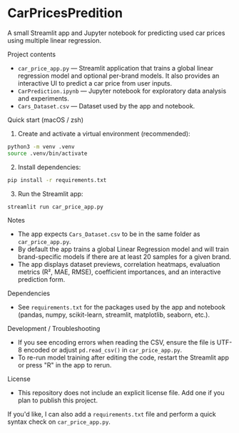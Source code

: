 # CarPricesPredition
A small Streamlit app and Jupyter notebook for predicting used car prices using multiple linear regression.

Project contents
- `car_price_app.py` — Streamlit application that trains a global linear regression model and optional per-brand models. It also provides an interactive UI to predict a car price from user inputs.
- `CarPrediction.ipynb` — Jupyter notebook for exploratory data analysis and experiments.
- `Cars_Dataset.csv` — Dataset used by the app and notebook.

Quick start (macOS / zsh)

1. Create and activate a virtual environment (recommended):

```bash
python3 -m venv .venv
source .venv/bin/activate
```

2. Install dependencies:

```bash
pip install -r requirements.txt
```

3. Run the Streamlit app:

```bash
streamlit run car_price_app.py
```

Notes
- The app expects `Cars_Dataset.csv` to be in the same folder as `car_price_app.py`.
- By default the app trains a global Linear Regression model and will train brand-specific models if there are at least 20 samples for a given brand.
- The app displays dataset previews, correlation heatmaps, evaluation metrics (R², MAE, RMSE), coefficient importances, and an interactive prediction form.

Dependencies
- See `requirements.txt` for the packages used by the app and notebook (pandas, numpy, scikit-learn, streamlit, matplotlib, seaborn, etc.).

Development / Troubleshooting
- If you see encoding errors when reading the CSV, ensure the file is UTF-8 encoded or adjust `pd.read_csv()` in `car_price_app.py`.
- To re-run model training after editing the code, restart the Streamlit app or press "R" in the app to rerun.

License
- This repository does not include an explicit license file. Add one if you plan to publish this project.

If you'd like, I can also add a `requirements.txt` file and perform a quick syntax check on `car_price_app.py`.